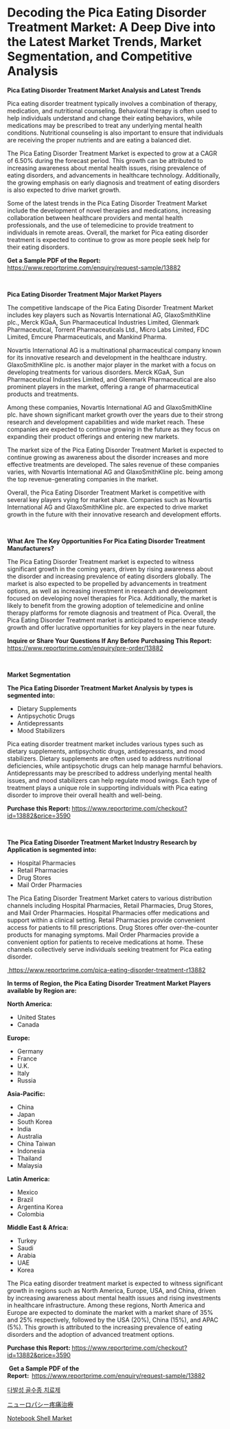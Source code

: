 <p><h1>Decoding the Pica Eating Disorder Treatment Market: A Deep Dive into the Latest Market Trends, Market Segmentation, and Competitive Analysis</h1></p><p><strong>Pica Eating Disorder Treatment Market Analysis and Latest Trends</strong></p>
<p><p>Pica eating disorder treatment typically involves a combination of therapy, medication, and nutritional counseling. Behavioral therapy is often used to help individuals understand and change their eating behaviors, while medications may be prescribed to treat any underlying mental health conditions. Nutritional counseling is also important to ensure that individuals are receiving the proper nutrients and are eating a balanced diet.</p><p>The Pica Eating Disorder Treatment Market is expected to grow at a CAGR of 6.50% during the forecast period. This growth can be attributed to increasing awareness about mental health issues, rising prevalence of eating disorders, and advancements in healthcare technology. Additionally, the growing emphasis on early diagnosis and treatment of eating disorders is also expected to drive market growth. </p><p>Some of the latest trends in the Pica Eating Disorder Treatment Market include the development of novel therapies and medications, increasing collaboration between healthcare providers and mental health professionals, and the use of telemedicine to provide treatment to individuals in remote areas. Overall, the market for Pica eating disorder treatment is expected to continue to grow as more people seek help for their eating disorders.</p></p>
<p><strong>Get a Sample PDF of the Report:&nbsp;</strong> <a href="https://www.reportprime.com/enquiry/request-sample/13882">https://www.reportprime.com/enquiry/request-sample/13882</a></p>
<p>&nbsp;</p>
<p><strong>Pica Eating Disorder Treatment Major Market Players</strong></p>
<p><p>The competitive landscape of the Pica Eating Disorder Treatment Market includes key players such as Novartis International AG, GlaxoSmithKline plc., Merck KGaA, Sun Pharmaceutical Industries Limited, Glenmark Pharmaceutical, Torrent Pharmaceuticals Ltd., Micro Labs Limited, FDC Limited, Emcure Pharmaceuticals, and Mankind Pharma.</p><p>Novartis International AG is a multinational pharmaceutical company known for its innovative research and development in the healthcare industry. GlaxoSmithKline plc. is another major player in the market with a focus on developing treatments for various disorders. Merck KGaA, Sun Pharmaceutical Industries Limited, and Glenmark Pharmaceutical are also prominent players in the market, offering a range of pharmaceutical products and treatments.</p><p>Among these companies, Novartis International AG and GlaxoSmithKline plc. have shown significant market growth over the years due to their strong research and development capabilities and wide market reach. These companies are expected to continue growing in the future as they focus on expanding their product offerings and entering new markets.</p><p>The market size of the Pica Eating Disorder Treatment Market is expected to continue growing as awareness about the disorder increases and more effective treatments are developed. The sales revenue of these companies varies, with Novartis International AG and GlaxoSmithKline plc. being among the top revenue-generating companies in the market.</p><p>Overall, the Pica Eating Disorder Treatment Market is competitive with several key players vying for market share. Companies such as Novartis International AG and GlaxoSmithKline plc. are expected to drive market growth in the future with their innovative research and development efforts.</p></p>
<p>&nbsp;</p>
<p><strong>What Are The Key Opportunities For Pica Eating Disorder Treatment Manufacturers?</strong></p>
<p><p>The Pica Eating Disorder Treatment market is expected to witness significant growth in the coming years, driven by rising awareness about the disorder and increasing prevalence of eating disorders globally. The market is also expected to be propelled by advancements in treatment options, as well as increasing investment in research and development focused on developing novel therapies for Pica. Additionally, the market is likely to benefit from the growing adoption of telemedicine and online therapy platforms for remote diagnosis and treatment of Pica. Overall, the Pica Eating Disorder Treatment market is anticipated to experience steady growth and offer lucrative opportunities for key players in the near future.</p></p>
<p><strong>Inquire or Share Your Questions If Any Before Purchasing This Report:</strong> <a href="https://www.reportprime.com/enquiry/pre-order/13882">https://www.reportprime.com/enquiry/pre-order/13882</a></p>
<p>&nbsp;</p>
<p><strong>Market Segmentation</strong></p>
<p><strong>The Pica Eating Disorder Treatment Market Analysis by types is segmented into:</strong></p>
<p><ul><li>Dietary Supplements</li><li>Antipsychotic Drugs</li><li>Antidepressants</li><li>Mood Stabilizers</li></ul></p>
<p><p>Pica eating disorder treatment market includes various types such as dietary supplements, antipsychotic drugs, antidepressants, and mood stabilizers. Dietary supplements are often used to address nutritional deficiencies, while antipsychotic drugs can help manage harmful behaviors. Antidepressants may be prescribed to address underlying mental health issues, and mood stabilizers can help regulate mood swings. Each type of treatment plays a unique role in supporting individuals with Pica eating disorder to improve their overall health and well-being.</p></p>
<p><strong>Purchase this Report:&nbsp;</strong><a href="https://www.reportprime.com/checkout?id=13882&price=3590">https://www.reportprime.com/checkout?id=13882&price=3590</a></p>
<p>&nbsp;</p>
<p><strong>The Pica Eating Disorder Treatment Market Industry Research by Application is segmented into:</strong></p>
<p><ul><li>Hospital Pharmacies</li><li>Retail Pharmacies</li><li>Drug Stores</li><li>Mail Order Pharmacies</li></ul></p>
<p><p>The Pica Eating Disorder Treatment Market caters to various distribution channels including Hospital Pharmacies, Retail Pharmacies, Drug Stores, and Mail Order Pharmacies. Hospital Pharmacies offer medications and support within a clinical setting. Retail Pharmacies provide convenient access for patients to fill prescriptions. Drug Stores offer over-the-counter products for managing symptoms. Mail Order Pharmacies provide a convenient option for patients to receive medications at home. These channels collectively serve individuals seeking treatment for Pica eating disorder.</p></p>
<p><a href="https://www.reportprime.com/pica-eating-disorder-treatment-r13882">&nbsp;https://www.reportprime.com/pica-eating-disorder-treatment-r13882</a></p>
<p><strong>In terms of Region, the Pica Eating Disorder Treatment Market Players available by Region are:</strong></p>
<p>
    <p> <strong> North America: </strong>
        <ul>
            <li>United States</li>
            <li>Canada</li>
        </ul>
        </p> 
    <p> <strong> Europe: </strong>
        <ul>
            <li>Germany</li>
            <li>France</li>
            <li>U.K.</li>
            <li>Italy</li>
            <li>Russia</li>
        </ul>
        </p> 
    <p> <strong> Asia-Pacific: </strong>
        <ul>
            <li>China</li>
            <li>Japan</li>
            <li>South Korea</li>
            <li>India</li>
            <li>Australia</li>
            <li>China Taiwan</li>
            <li>Indonesia</li>
            <li>Thailand</li>
            <li>Malaysia</li>
        </ul>
        </p> 
    <p> <strong> Latin America: </strong>
        <ul>
            <li>Mexico</li>
            <li>Brazil</li>
            <li>Argentina Korea</li>
            <li>Colombia</li>
        </ul>
        </p> 
    <p> <strong> Middle East & Africa: </strong>
        <ul>
            <li>Turkey</li>
            <li>Saudi</li>
            <li>Arabia</li>
            <li>UAE</li>
            <li>Korea</li>
        </ul>
    </p>
    </p>
<p><p>The Pica eating disorder treatment market is expected to witness significant growth in regions such as North America, Europe, USA, and China, driven by increasing awareness about mental health issues and rising investments in healthcare infrastructure. Among these regions, North America and Europe are expected to dominate the market with a market share of 35% and 25% respectively, followed by the USA (20%), China (15%), and APAC (5%). This growth is attributed to the increasing prevalence of eating disorders and the adoption of advanced treatment options.</p></p>
<p><strong>Purchase this Report: </strong><a href="https://www.reportprime.com/checkout?id=13882&price=3590">https://www.reportprime.com/checkout?id=13882&price=3590</a></p>
<p>&nbsp;<strong>Get a Sample PDF of the Report:&nbsp;&nbsp;</strong><a href="https://www.reportprime.com/enquiry/request-sample/13882">https://www.reportprime.com/enquiry/request-sample/13882</a></p>
<p><strong></strong></p>
<p><p><a href="https://github.com/RichardLueilwitz787/Market-Research-Report-List-1/blob/main/404825922900.md">다발성 골수종 치료제</a></p><p><a href="https://github.com/JacksonWiza1924/Market-Research-Report-List-1/blob/main/813219924859.md">ニューロパシー疼痛治療</a></p><p><a href="https://lydian-appliance-61d.notion.site/Notebook-Shell-Market-Trends-and-Market-Analysis-forecasted-for-period-2024-2031-0b798eac314f4b86b6f3ce8f03d2d8d5">Notebook Shell Market</a></p></p>
